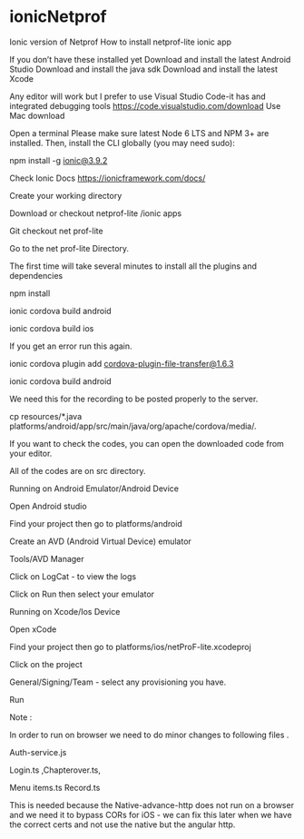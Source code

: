 # ionicNetprof
Ionic version of Netprof
How to install netprof-lite ionic app

If you don’t have these installed yet
Download and install the latest Android Studio
Download and install the java sdk
Download and install the latest Xcode

Any editor will work but I prefer to use 
Visual Studio Code-it has and integrated debugging tools
https://code.visualstudio.com/download
Use Mac download

Open a terminal
Please make sure latest Node 6 LTS and NPM 3+ are installed.
Then, install the CLI globally (you may need sudo):


npm install -g ionic@3.9.2

Check Ionic Docs https://ionicframework.com/docs/

Create your working directory

Download or checkout netprof-lite /ionic apps

Git checkout net prof-lite

Go to the net prof-lite Directory.

The first time will take several minutes to install all the plugins and dependencies

npm install

ionic cordova build android

ionic cordova build ios 

If you get an error run this again.

ionic cordova plugin add cordova-plugin-file-transfer@1.6.3

ionic cordova build android

We need this for the recording to be posted properly to the server.

cp resources/*.java platforms/android/app/src/main/java/org/apache/cordova/media/.

If you want to check the codes, you can open the downloaded code from your editor.

All of the codes are on src directory.


Running on Android Emulator/Android Device

Open Android studio

Find your project then go to platforms/android

Create an AVD (Android Virtual Device) emulator

Tools/AVD Manager

Click on LogCat - to view the logs

Click on Run then select your emulator


Running on Xcode/Ios Device

Open xCode

Find your project then go to platforms/ios/netProF-lite.xcodeproj

Click on the project

General/Signing/Team - select any provisioning you have.

Run


Note :

In order to run on browser we need to do minor changes to following files . 

Auth-service.js

Login.ts ,Chapterover.ts,

Menu items.ts Record.ts 

This is needed because the Native-advance-http does not run on a browser and we need it to bypass CORs for iOS - we can fix this later when we have the correct certs and not use the native but the angular http.
